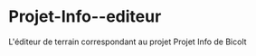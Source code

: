 Projet-Info--editeur
====================

L'éditeur de terrain correspondant au projet Projet Info de Bicolt

